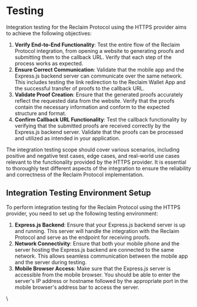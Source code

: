 # Testing

Integration testing for the Reclaim Protocol using the HTTPS provider aims to achieve the following objectives:

1. **Verify End-to-End Functionality**: Test the entire flow of the Reclaim Protocol integration, from opening a website to generating proofs and submitting them to the callback URL. Verify that each step of the process works as expected.
2. **Ensure Correct Communication**: Validate that the mobile app and the Express.js backend server can communicate over the same network. This includes testing the link redirection to the Reclaim Wallet App and the successful transfer of proofs to the callback URL.
3. **Validate Proof Creation**: Ensure that the generated proofs accurately reflect the requested data from the website. Verify that the proofs contain the necessary information and conform to the expected structure and format.
4. **Confirm Callback URL Functionality**: Test the callback functionality by verifying that the submitted proofs are received correctly by the Express.js backend server. Validate that the proofs can be processed and utilized as intended in your application.

The integration testing scope should cover various scenarios, including positive and negative test cases, edge cases, and real-world use cases relevant to the functionality provided by the HTTPS provider. It is essential to thoroughly test different aspects of the integration to ensure the reliability and correctness of the Reclaim Protocol implementation.

## Integration Testing Environment Setup

To perform integration testing for the Reclaim Protocol using the HTTPS provider, you need to set up the following testing environment:

1. **Express.js Backend**: Ensure that your Express.js backend server is up and running. This server will handle the integration with the Reclaim Protocol and serve as the endpoint for receiving proofs.
2. **Network Connectivity**: Ensure that both your mobile phone and the server hosting the Express.js backend are connected to the same network. This allows seamless communication between the mobile app and the server during testing.
3. **Mobile Browser Access**: Make sure that the Express.js server is accessible from the mobile browser. You should be able to enter the server's IP address or hostname followed by the appropriate port in the mobile browser's address bar to access the server.

\
